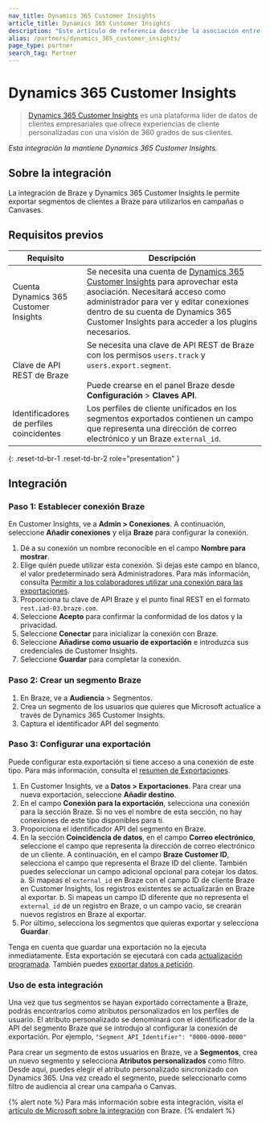 ```yaml
---
nav_title: Dynamics 365 Customer Insights
article_title: Dynamics 365 Customer Insights
description: "Este artículo de referencia describe la asociación entre Braze y Dynamics 365 Customer Insights, una plataforma líder de datos de clientes empresariales, que le permite exportar segmentos de clientes a Braze para utilizarlos en campañas o Canvases."
alias: /partners/dynamics_365_customer_insights/
page_type: partner
search_tag: Partner
---
```


# Dynamics 365 Customer Insights
 
> [Dynamics 365 Customer Insights](https://dynamics.microsoft.com/en-gb/ai/customer-insights/) es una plataforma líder de datos de clientes empresariales que ofrece experiencias de cliente personalizadas con una visión de 360 grados de sus clientes.

_Esta integración la mantiene Dynamics 365 Customer Insights._

## Sobre la integración

La integración de Braze y Dynamics 365 Customer Insights le permite exportar segmentos de clientes a Braze para utilizarlos en campañas o Canvases.

## Requisitos previos

| Requisito | Descripción |
| ----------- | ----------- |
| Cuenta Dynamics 365 Customer Insights | Se necesita una cuenta de [Dynamics 365 Customer Insights](https://dynamics.microsoft.com/en-gb/ai/customer-insights/) para aprovechar esta asociación. Necesitará acceso como administrador para ver y editar conexiones dentro de su cuenta de Dynamics 365 Customer Insights para acceder a los plugins necesarios. |
| Clave de API REST de Braze | Se necesita una clave de API REST de Braze con los permisos `users.track` y `users.export.segment`. <br><br> Puede crearse en el panel Braze desde **Configuración** > **Claves API**. |
| Identificadores de perfiles coincidentes | Los perfiles de cliente unificados en los segmentos exportados contienen un campo que representa una dirección de correo electrónico y un Braze `external_id`. |
{: .reset-td-br-1 .reset-td-br-2 role="presentation" }

## Integración

### Paso 1: Establecer conexión Braze

En Customer Insights, ve a **Admin > Conexiones**. A continuación, seleccione **Añadir conexiones** y elija **Braze** para configurar la conexión. 

1. Dé a su conexión un nombre reconocible en el campo **Nombre para mostrar**. 
2. Elige quién puede utilizar esta conexión. Si dejas este campo en blanco, el valor predeterminado será Administradores. Para más información, consulta [Permitir a los colaboradores utilizar una conexión para las exportaciones](https://docs.microsoft.com/en-us/dynamics365/customer-insights/connections#allow-contributors-to-use-a-connection-for-exports).
3. Proporciona tu clave de API Braze y el punto final REST en el formato `rest.iad-03.braze.com`.
4. Seleccione **Acepto** para confirmar la conformidad de los datos y la privacidad.
5. Seleccione **Conectar** para inicializar la conexión con Braze.
6. Seleccione **Añadirse como usuario de exportación** e introduzca sus credenciales de Customer Insights.
7. Seleccione **Guardar** para completar la conexión.

### Paso 2: Crear un segmento Braze

1. En Braze, ve a **Audiencia** > Segmentos.
2. Crea un segmento de los usuarios que quieres que Microsoft actualice a través de Dynamics 365 Customer Insights.
3. Captura el identificador API del segmento

### Paso 3: Configurar una exportación

Puede configurar esta exportación si tiene acceso a una conexión de este tipo. Para más información, consulta el [resumen de Exportaciones](https://docs.microsoft.com/en-us/dynamics365/customer-insights/export-destinations#set-up-a-new-export).

1. En Customer Insights, ve a **Datos > Exportaciones**. Para crear una nueva exportación, seleccione **Añadir destino**.
2. En el campo **Conexión para la exportación**, selecciona una conexión para la sección Braze. Si no ves el nombre de esta sección, no hay conexiones de este tipo disponibles para ti.
3. Proporciona el identificador API del segmento en Braze.
4. En la sección **Coincidencia de datos**, en el campo **Correo electrónico**, seleccione el campo que representa la dirección de correo electrónico de un cliente. A continuación, en el campo **Braze Customer ID**, selecciona el campo que representa el Braze ID del cliente. También puedes seleccionar un campo adicional opcional para cotejar los datos.
  a. Si mapeas el `external_id` en Braze con el campo ID de cliente Braze en Customer Insights, los registros existentes se actualizarán en Braze al exportar.
  b. Si mapeas un campo ID diferente que no representa el `external_id` de un registro en Braze, o un campo vacío, se crearán nuevos registros en Braze al exportar.
5. Por último, selecciona los segmentos que quieras exportar y selecciona **Guardar**. 

Tenga en cuenta que guardar una exportación no la ejecuta inmediatamente. Esta exportación se ejecutará con cada [actualización programada](https://docs.microsoft.com/en-us/dynamics365/customer-insights/system#schedule-tab). También puedes [exportar datos a petición](https://docs.microsoft.com/en-us/dynamics365/customer-insights/export-destinations#run-exports-on-demand). 


### Uso de esta integración

Una vez que tus segmentos se hayan exportado correctamente a Braze, podrás encontrarlos como atributos personalizados en los perfiles de usuario. El atributo personalizado se denominará con el identificador de la API del segmento Braze que se introdujo al configurar la conexión de exportación. Por ejemplo, `"Segment_API_Identifier": "0000-0000-0000"`

Para crear un segmento de estos usuarios en Braze, ve a **Segmentos**, crea un nuevo segmento y selecciona **Atributos personalizados** como filtro. Desde aquí, puedes elegir el atributo personalizado sincronizado con Dynamics 365. Una vez creado el segmento, puede seleccionarlo como filtro de audiencia al crear una campaña o Canvas.

{% alert note %}
Para más información sobre esta integración, visita el [artículo de Microsoft sobre la integración](https://docs.microsoft.com/en-us/dynamics365/customer-insights/export-braze) con Braze.
{% endalert %}


